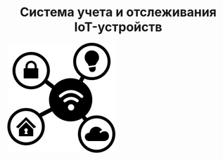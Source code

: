 <h1 align = "center">Система учета и отслеживания IoT-устройств</h1>
	<p>
		<img src="html/img/iot-icon.svg" alt="" >
	</p>
